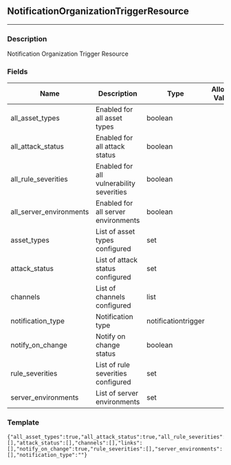 ## NotificationOrganizationTriggerResource
---
### Description
Notification Organization Trigger Resource
### Fields
| Name | Description | Type | Allowed Values | Required |
| ---- | ----------- | ---- | -------------- | -------- |
| all_asset_types | Enabled for all asset types | boolean |  | false |
| all_attack_status | Enabled for all attack status | boolean |  | false |
| all_rule_severities | Enabled for all vulnerability severities | boolean |  | false |
| all_server_environments | Enabled for all server environments | boolean |  | false |
| asset_types | List of asset types configured | set |  | false |
| attack_status | List of attack status configured | set |  | false |
| channels | List of channels configured | list |  | false |
| notification_type | Notification type | notificationtrigger |  | false |
| notify_on_change | Notify on change status | boolean |  | false |
| rule_severities | List of rule severities configured | set |  | false |
| server_environments | List of server environments | set |  | false |
### Template
```
{"all_asset_types":true,"all_attack_status":true,"all_rule_severities":true,"all_server_environments":true,"asset_types":[],"attack_status":[],"channels":[],"links":[],"notify_on_change":true,"rule_severities":[],"server_environments":[],"notification_type":""}
```

